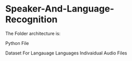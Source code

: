 # Speaker-And-Language-Recognition


The Folder architecture is:

Python File

Dataset For Langauage
                        Languages
                                   Indivaidual Audio Files
                      
